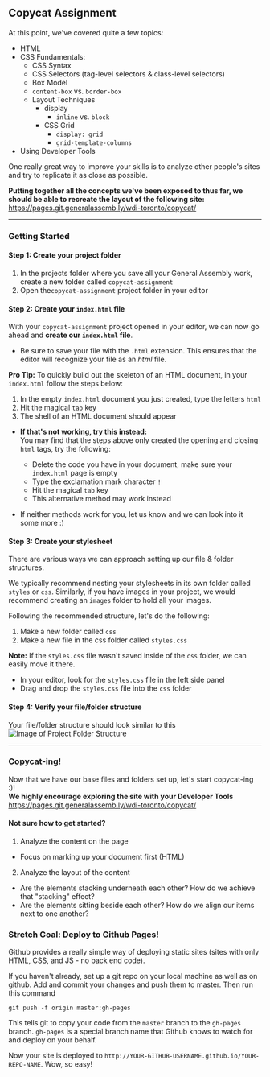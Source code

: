 ## Copycat Assignment

At this point, we've covered quite a few topics:
* HTML
* CSS Fundamentals:
  * CSS Syntax
  * CSS Selectors (tag-level selectors & class-level selectors)
  * Box Model
  * `content-box` vs. `border-box`
  * Layout Techniques
    * display
      * `inline` vs. `block`
    * CSS Grid
      * `display: grid`
      * `grid-template-columns`
* Using Developer Tools

One really great way to improve your skills is to analyze other people's sites and try to replicate it as close as possible.

**Putting together all the concepts we've been exposed to thus far, we should be able to recreate the layout of the following site:**  
https://pages.git.generalassemb.ly/wdi-toronto/copycat/


---

### Getting Started

#### Step 1: Create your project folder
1. In the projects folder where you save all your General Assembly work, create a new folder called `copycat-assignment`
2. Open the`copycat-assignment` project folder in your editor

#### Step 2: Create your `index.html` file
With your `copycat-assignment` project opened in your editor, we can now go ahead and **create our `index.html` file**.

  * Be sure to save your file with the `.html` extension. This ensures that the editor will recognize your file as an _html_ file.


**Pro Tip:**
To quickly build out the skeleton of an HTML document, in your `index.html` follow the steps below:
1. In the empty `index.html` document you just created, type the letters `html`
2. Hit the magical `tab` key
3. The shell of an HTML document should appear

 * **If that's not working, try this instead:**  
You may find that the steps above only created the opening and closing `html` tags, try the following:
    * Delete the code you have in your document, make sure your `index.html` page is empty
    * Type the exclamation mark character `!`
    * Hit the magical `tab` key
    * This alternative method may work instead  

  * If neither methods work for you, let us know and we can look into it some more :)



#### Step 3: Create your stylesheet
There are various ways we can approach setting up our file & folder structures.

We typically recommend nesting your stylesheets in its own folder called `styles` or `css`. Similarly, if you have images in your project, we would recommend creating an `images` folder to hold all your images.

Following the recommended structure, let's do the following:

1. Make a new folder called `css`
2. Make a new file in the css folder called `styles.css`

**Note:**
If the `styles.css` file wasn't saved inside of the `css` folder, we can easily move it there.
* In your editor, look for the `styles.css` file in the left side panel
* Drag and drop the `styles.css` file into the `css` folder



#### Step 4: Verify your file/folder structure
Your file/folder structure should look similar to this
![Image of Project Folder Structure](https://raw.git.generalassemb.ly/wdi-toronto/course_materials/master/04-css-grid-and-positioning/assignments/copycat/folder-structure.png)  

---


### Copycat-ing!
Now that we have our base files and folders set up, let's start copycat-ing :)!  
**We highly encourage exploring the site with your Developer Tools**  
https://pages.git.generalassemb.ly/wdi-toronto/copycat/

#### Not sure how to get started?
1. Analyze the content on the page
  * Focus on marking up your document first (HTML)
2. Analyze the layout of the content
  * Are the elements stacking underneath each other? How do we achieve that "stacking" effect?
  * Are the elements sitting beside each other? How do we align our items next to one another?

### Stretch Goal: Deploy to Github Pages!

Github provides a really simple way of deploying static sites (sites with only HTML, CSS, and JS - no back end code).  

If you haven't already, set up a git repo on your local machine as well as on github.  Add and commit your changes and push them to master.  Then run this command
```
git push -f origin master:gh-pages
```
This tells git to copy your code from the `master` branch to the `gh-pages` branch.  `gh-pages` is a special branch name that Github knows to watch for and deploy on your behalf.

Now your site is deployed to `http://YOUR-GITHUB-USERNAME.github.io/YOUR-REPO-NAME`.  Wow, so easy!

